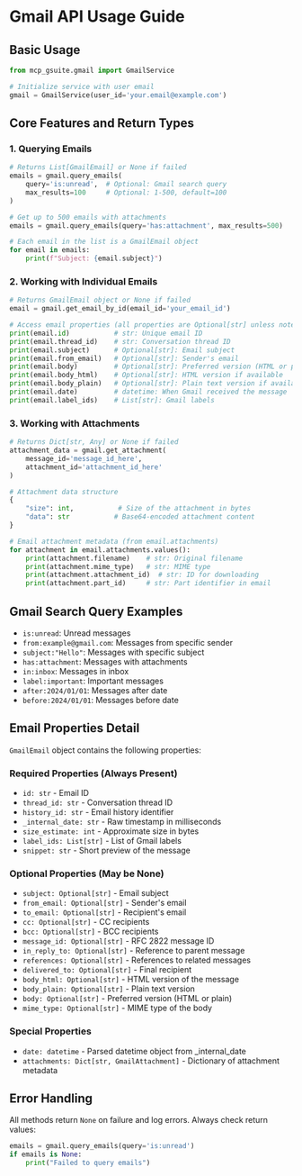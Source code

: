 # Gmail API Usage Guide

## Basic Usage

```python
from mcp_gsuite.gmail import GmailService

# Initialize service with user email
gmail = GmailService(user_id='your.email@example.com')
```

## Core Features and Return Types

### 1. Querying Emails
```python
# Returns List[GmailEmail] or None if failed
emails = gmail.query_emails(
    query='is:unread',  # Optional: Gmail search query
    max_results=100     # Optional: 1-500, default=100
)

# Get up to 500 emails with attachments
emails = gmail.query_emails(query='has:attachment', max_results=500)

# Each email in the list is a GmailEmail object
for email in emails:
    print(f"Subject: {email.subject}")
```

### 2. Working with Individual Emails
```python
# Returns GmailEmail object or None if failed
email = gmail.get_email_by_id(email_id='your_email_id')

# Access email properties (all properties are Optional[str] unless noted)
print(email.id)           # str: Unique email ID
print(email.thread_id)    # str: Conversation thread ID
print(email.subject)      # Optional[str]: Email subject
print(email.from_email)   # Optional[str]: Sender's email
print(email.body)         # Optional[str]: Preferred version (HTML or plain text)
print(email.body_html)    # Optional[str]: HTML version if available
print(email.body_plain)   # Optional[str]: Plain text version if available
print(email.date)         # datetime: When Gmail received the message
print(email.label_ids)    # List[str]: Gmail labels
```

### 3. Working with Attachments
```python
# Returns Dict[str, Any] or None if failed
attachment_data = gmail.get_attachment(
    message_id='message_id_here',
    attachment_id='attachment_id_here'
)

# Attachment data structure
{
    "size": int,           # Size of the attachment in bytes
    "data": str           # Base64-encoded attachment content
}

# Email attachment metadata (from email.attachments)
for attachment in email.attachments.values():
    print(attachment.filename)    # str: Original filename
    print(attachment.mime_type)   # str: MIME type
    print(attachment.attachment_id)  # str: ID for downloading
    print(attachment.part_id)     # str: Part identifier in email
```

## Gmail Search Query Examples

- `is:unread`: Unread messages
- `from:example@gmail.com`: Messages from specific sender
- `subject:"Hello"`: Messages with specific subject
- `has:attachment`: Messages with attachments
- `in:inbox`: Messages in inbox
- `label:important`: Important messages
- `after:2024/01/01`: Messages after date
- `before:2024/01/01`: Messages before date

## Email Properties Detail

`GmailEmail` object contains the following properties:

### Required Properties (Always Present)
- `id: str` - Email ID
- `thread_id: str` - Conversation thread ID
- `history_id: str` - Email history identifier
- `_internal_date: str` - Raw timestamp in milliseconds
- `size_estimate: int` - Approximate size in bytes
- `label_ids: List[str]` - List of Gmail labels
- `snippet: str` - Short preview of the message

### Optional Properties (May be None)
- `subject: Optional[str]` - Email subject
- `from_email: Optional[str]` - Sender's email
- `to_email: Optional[str]` - Recipient's email
- `cc: Optional[str]` - CC recipients
- `bcc: Optional[str]` - BCC recipients
- `message_id: Optional[str]` - RFC 2822 message ID
- `in_reply_to: Optional[str]` - Reference to parent message
- `references: Optional[str]` - References to related messages
- `delivered_to: Optional[str]` - Final recipient
- `body_html: Optional[str]` - HTML version of the message
- `body_plain: Optional[str]` - Plain text version
- `body: Optional[str]` - Preferred version (HTML or plain)
- `mime_type: Optional[str]` - MIME type of the body

### Special Properties
- `date: datetime` - Parsed datetime object from _internal_date
- `attachments: Dict[str, GmailAttachment]` - Dictionary of attachment metadata

## Error Handling

All methods return `None` on failure and log errors. Always check return values:

```python
emails = gmail.query_emails(query='is:unread')
if emails is None:
    print("Failed to query emails")
```

